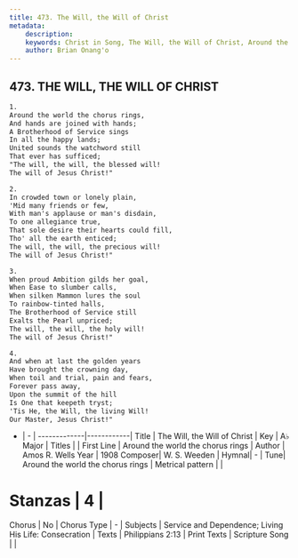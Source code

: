 ```yaml
---
title: 473. The Will, the Will of Christ
metadata:
    description: 
    keywords: Christ in Song, The Will, the Will of Christ, Around the world the chorus rings, 
    author: Brian Onang'o
---
```



## 473. THE WILL, THE WILL OF CHRIST

```txt
1.
Around the world the chorus rings,
And hands are joined with hands;
A Brotherhood of Service sings
In all the happy lands;
United sounds the watchword still
That ever has sufficed; 
"The will, the will, the blessed will!
The will of Jesus Christ!"

2.
In crowded town or lonely plain,
'Mid many friends or few,
With man's applause or man's disdain,
To one allegiance true,
That sole desire their hearts could fill,
Tho' all the earth enticed;
The will, the will, the precious will!
The will of Jesus Christ!"

3.
When proud Ambition gilds her goal,
When Ease to slumber calls,
When silken Mammon lures the soul
To rainbow-tinted halls,
The Brotherhood of Service still
Exalts the Pearl unpriced;
The will, the will, the holy will!
The will of Jesus Christ!"

4.
And when at last the golden years
Have brought the crowning day,
When toil and trial, pain and fears,
Forever pass away,
Upon the summit of the hill
Is One that keepeth tryst;
'Tis He, the Will, the living Will!  
Our Master, Jesus Christ!"


```

- |   -  |
-------------|------------|
Title | The Will, the Will of Christ |
Key | A♭ Major |
Titles |  |
First Line | Around the world the chorus rings |
Author | Amos R. Wells
Year | 1908
Composer| W. S. Weeden |
Hymnal|  - |
Tune| Around the world the chorus rings |
Metrical pattern | |
# Stanzas | 4 |
Chorus | No |
Chorus Type | - |
Subjects | Service and Dependence; Living His Life: Consecration |
Texts | Philippians 2:13 |
Print Texts | 
Scripture Song |  |
  
